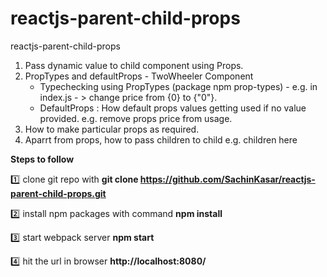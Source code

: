 # reactjs-parent-child-props
reactjs-parent-child-props
 

1. Pass dynamic value to child component using Props.
2. PropTypes and defaultProps - TwoWheeler Component
      - Typechecking using PropTypes (package npm prop-types) - e.g. in index.js - > change price from {0} to {"0"}.
      - DefaultProps : How default props values getting used if no value provided. 
        e.g. remove props price from <TwoWheeler> usage.
3. How to make particular props as required.
4. Aparrt from props, how to pass children to child e.g. <TwoWheeler> children here </TwoWheeler>

 



**Steps to follow**

:one: clone git repo with 
**git clone https://github.com/SachinKasar/reactjs-parent-child-props.git**

:two: install npm packages with command
**npm install**

:three: start webpack server
**npm start**

:four: hit the url in browser **http://localhost:8080/**



